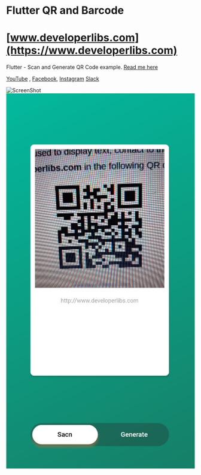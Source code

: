 # Flutter QR and Barcode

# [www.developerlibs.com](https://www.developerlibs.com)

Flutter - Scan and Generate QR Code example. [Read me here](https://www.developerlibs.com/2020/04/flutter-scan-generate-qr-code-example.html)

[YouTube](https://youtu.be/PA09IHkacYM) ,
[Facebook](https://www.facebook.com/developerlibs), 
[Instagram](https://www.instagram.com/developerlibs)
[Slack](https://www.instagram.com/developerlibshttps://join.slack.com/t/developerlibs/shared_invite/zt-6618q9cz-AFdep4w6Go3dxjXQUCDWbg)

![ScreenShot](https://github.com/DeveloperLibs/flutter_qr_barcode/blob/master/screen/flutter-qr-generate-example.jpg,https://github.com/DeveloperLibs/flutter_qr_barcode/blob/master/screen/flutter-qr-bar-code-scan-example.jpg)
![ScreenShot](https://github.com/DeveloperLibs/flutter_qr_barcode/blob/master/screen/flutter-qr-bar-code-scan-example.jpg)
